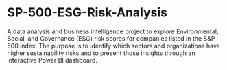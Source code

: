 # SP-500-ESG-Risk-Analysis
A data analysis and business intelligence project to explore Environmental, Social, and Governance (ESG) risk scores for companies listed in the S&amp;P 500 index. The purpose is to identify which sectors and organizations have higher sustainability risks and to present those insights through an interactive Power BI dashboard.
